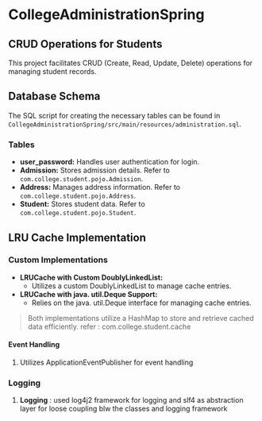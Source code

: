 # CollegeAdministrationSpring

## CRUD Operations for Students

This project facilitates CRUD (Create, Read, Update, Delete) operations for managing student records.
## Database Schema

The SQL script for creating the necessary tables can be found in `CollegeAdministrationSpring/src/main/resources/administration.sql`.

### Tables

- **user_password:** Handles user authentication for login.
- **Admission:** Stores admission details. Refer to `com.college.student.pojo.Admission`.
- **Address:** Manages address information. Refer to `com.college.student.pojo.Address`.
- **Student:** Stores student data. Refer to `com.college.student.pojo.Student`.

## LRU Cache Implementation
### Custom Implementations
- **LRUCache with Custom DoublyLinkedList:**
  - Utilizes a custom DoublyLinkedList to manage cache entries.
- **LRUCache with java. util.Deque Support:**
  - Relies on the java. util.Deque interface for managing cache entries.
>Both implementations utilize a HashMap to store and retrieve cached data efficiently.
> refer : com.college.student.cache
#### Event Handling
1. Utilizes ApplicationEventPublisher for event handling

### Logging
1.  **Logging** : used log4j2 framework for logging and slf4 as abstraction layer for loose coupling blw the classes and logging framework 
